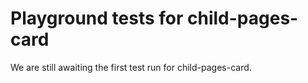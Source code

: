 # Playground tests for child-pages-card
We are still awaiting the first test run for child-pages-card.
